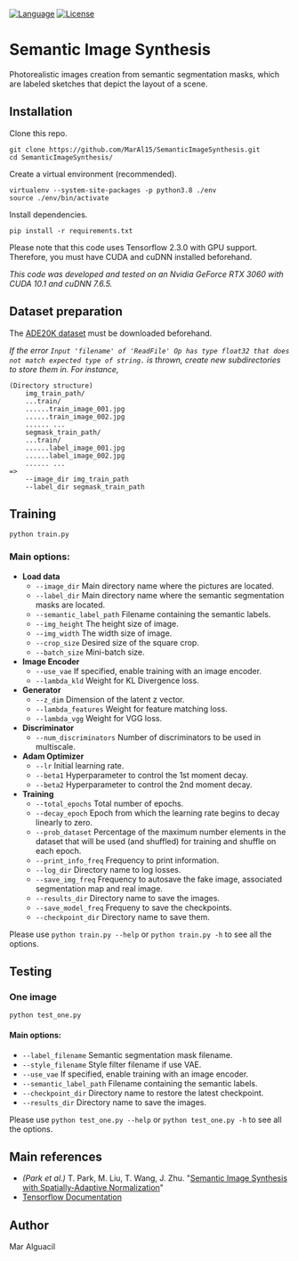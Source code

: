 <!--[![Status](https://img.shields.io/badge/Status-InProgress-green.svg)](https://github.com/MarAl15/SemanticImageSynthesis/blob/master/README.md)-->
[![Language](https://img.shields.io/badge/Language-Python3.8-blue.svg)](https://www.python.org/)
[![License](https://img.shields.io/badge/License-Apache-red.svg)](https://github.com/MarAl15/SemanticImageSynthesis/blob/master/LICENSE)


# Semantic Image Synthesis

Photorealistic images creation from semantic segmentation masks, which are labeled sketches that depict the layout of a scene.


## Installation

Clone this repo.

```
git clone https://github.com/MarAl15/SemanticImageSynthesis.git
cd SemanticImageSynthesis/
```

Create a virtual environment (recommended).

```
virtualenv --system-site-packages -p python3.8 ./env
source ./env/bin/activate
```

Install dependencies.

```
pip install -r requirements.txt
```

Please note that this code uses Tensorflow 2.3.0 with GPU support. Therefore, you must have CUDA and cuDNN installed beforehand.

_This code was developed and tested on an Nvidia GeForce RTX 3060 with CUDA 10.1 and cuDNN 7.6.5._


## Dataset preparation

The [ADE20K dataset](http://data.csail.mit.edu/places/ADEchallenge/ADEChallengeData2016.zip) must be downloaded beforehand.

_If the error `Input 'filename' of 'ReadFile' Op has type float32 that does not match expected type of string.` is thrown, create new subdirectories to store them in. For instance,_
```
(Directory structure)
    img_train_path/
    ...train/
    ......train_image_001.jpg
    ......train_image_002.jpg
    ...... ...
    segmask_train_path/
    ...train/
    ......label_image_001.jpg
    ......label_image_002.jpg
    ...... ...
=>
    --image_dir img_train_path
    --label_dir segmask_train_path
```

## Training

```
python train.py
```

### Main options:

- **Load data**
    - `--image_dir` Main directory name where the pictures are located.
    - `--label_dir` Main directory name where the semantic segmentation masks are located.
    - `--semantic_label_path` Filename containing the semantic labels.
    - `--img_height` The height size of image.
    - `--img_width` The width size of image.
    - `--crop_size`  Desired size of the square crop.
    - `--batch_size` Mini-batch size.
- **Image Encoder**
    - `--use_vae` If specified, enable training with an image encoder.
    - `--lambda_kld` Weight for KL Divergence loss.
- **Generator**
    - `--z_dim` Dimension of the latent z vector.
    - `--lambda_features` Weight for feature matching loss.
    - `--lambda_vgg` Weight for VGG loss.
- **Discriminator**
    - `--num_discriminators` Number of discriminators to be used in multiscale.
- **Adam Optimizer**
    - `--lr` Initial learning rate.
    - `--beta1` Hyperparameter to control the 1st moment decay.
    - `--beta2` Hyperparameter to control the 2nd moment decay.
- **Training**
    - `--total_epochs` Total number of epochs.
    - `--decay_epoch` Epoch from which the learning rate begins to decay linearly to zero.
    - `--prob_dataset` Percentage of the maximum number elements in the dataset that will be used (and shuffled) for training and shuffle on each epoch.
    - `--print_info_freq` Frequency to print information.
    - `--log_dir` Directory name to log losses.
    - `--save_img_freq` Frequency to autosave the fake image, associated segmentation map and real image.
    - `--results_dir` Directory name to save the images.
    - `--save_model_freq` Frequeny to save the checkpoints.
    - `--checkpoint_dir` Directory name to save them.

Please use `python train.py --help` or `python train.py -h` to see all the options.

## Testing

### One image

```
python test_one.py
```

#### Main options:

- `--label_filename` Semantic segmentation mask filename.
- `--style_filename` Style filter filename if use VAE.
- `--use_vae` If specified, enable training with an image encoder.
- `--semantic_label_path` Filename containing the semantic labels.
- `--checkpoint_dir` Directory name to restore the latest checkpoint.
- `--results_dir` Directory name to save the images.

Please use `python test_one.py --help` or `python test_one.py -h` to see all the options.



## Main references

- _(Park et al.)_ T. Park, M. Liu, T. Wang, J. Zhu. "[Semantic Image Synthesis with Spatially-Adaptive Normalization](https://arxiv.org/abs/1903.07291)"
- [Tensorflow Documentation](https://www.tensorflow.org/)

## Author

Mar Alguacil
